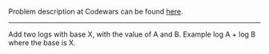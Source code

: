 Problem description at Codewars can be found
[here](https://www.codewars.com/kata/5b68c7029756802aa2000176/train/python).

-------------

Add two logs with base X, with the value of A and B. Example log A + log B where the base is X.
